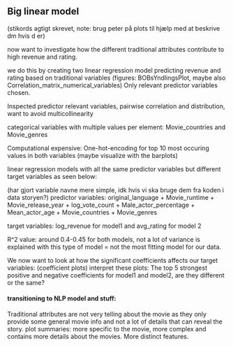 ## Big linear model
(stikords agtigt skrevet, note: brug peter på plots til hjælp med at beskrive dm hvis d er)

now want to investigate how the different traditional attributes contribute to high revenue and rating.

we do this by creating two linear regression model predicting revenue and rating based on traditional variables (figures: BOBsYndlingsPlot, maybe also Correlation_matrix_numerical_variables)
Only relevant predictor variables chosen.

Inspected predictor relevant variables, pairwise correlation and distribution, want to avoid multicollinearity

categorical variables with multiple values per element: Movie_countries and Movie_genres


Computational expensive: One-hot-encoding for top 10 most occuring values in both variables (maybe visualize with the barplots)

linear regression models with all the same predictor variables but different target variables as seen below:


(har gjort variable navne mere simple, idk hvis vi ska bruge dem fra koden i data storyen?)
predictor variables: original_language + Movie_runtime + Movie_release_year + log_vote_count + Male_actor_percentage + Mean_actor_age + Movie_countries + Movie_genres

target variables: log_revenue for model1 and avg_rating for model 2

R^2 value: around 0.4-0.45 for both models, not a lot of variance is explained with this type of model = not the most fitting model for our data.

We now want to look at how the significant coefficients affects our target variables: (coefficient plots)
interpret these plots: The top 5 strongest positive and negative coefficients for model1 and model2, are they different or the same?


#### transitioning to NLP model and stuff:
Traditional attributes are not very telling about the movie as they only provide some general movie info and not a lot of details that can reveal the story.
plot summaries: more specific to the movie, more complex and contains more details about the movies. More distinct features.


